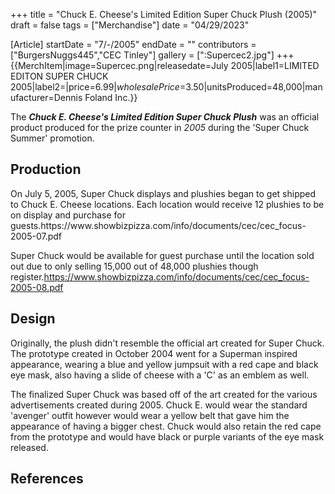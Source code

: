+++
title = "Chuck E. Cheese's Limited Edition Super Chuck Plush (2005)"
draft = false
tags = ["Merchandise"]
date = "04/29/2023"

[Article]
startDate = "7/-/2005"
endDate = ""
contributors = ["BurgersNuggs445","CEC Tinley"]
gallery = [":Supercec2.jpg"]
+++
{{MerchItem|image=Supercec.png|releasedate=July 2005|label1=LIMITED EDITON
SUPER CHUCK
2005|label2=|price=$6.99|wholesalePrice=$3.50|unitsProduced=48,000|manufacturer=Dennis Foland Inc.}}

The <b><i>Chuck E. Cheese's Limited Edition Super Chuck Plush</b></i> was an official product produced for the prize counter in <i>2005</i> during the 'Super Chuck Summer' promotion.

<h2>Production</h2>
On July 5, 2005, Super Chuck displays and plushies began to get shipped to Chuck E. Cheese locations. Each location would receive 12 plushies to be on display and purchase for guests.<ref>https://www.showbizpizza.com/info/documents/cec/cec_focus-2005-07.pdf</ref>

Super Chuck would be available for guest purchase until the location sold out due to only selling 15,000 out of 48,000 plushies though register.<ref>https://www.showbizpizza.com/info/documents/cec/cec_focus-2005-08.pdf</ref>

<h2>Design</h2>
Originally, the plush didn't resemble the official art created for Super Chuck. The prototype created in October 2004 went for a Superman inspired appearance, wearing a blue and yellow jumpsuit with a red cape and black eye mask, also having a slide of cheese with a 'C' as an emblem as well.<ref></ref>  

The finalized Super Chuck was based off of the art created for the various advertisements created during 2005. Chuck E. would wear the standard 'avenger' outfit however would wear a yellow belt that gave him the appearance of having a bigger chest. Chuck would also retain the red cape from the prototype and would have black or purple variants of the eye mask released.  




<h2> References </h2>
<references />